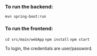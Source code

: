 ### To run the backend:
`mvn spring-boot:run`

### To run the frontend:
`cd src/main/webApp`
`npm install`
`npm start`

To login, the credentials are user/password.
